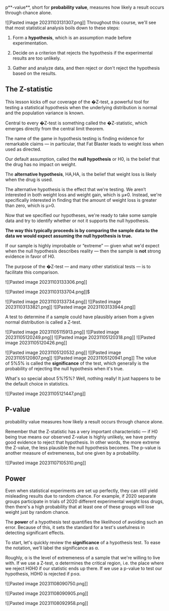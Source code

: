 p**-value**, short for **probability value**, measures how likely a result occurs through chance alone.

![[Pasted image 20231103131307.png]]
Throughout this course, we'll see that most statistical analysis boils down to these steps:

1. Form a **hypothesis**, which is an assumption made before experimentation.
    
2. Decide on a criterion that rejects the hypothesis if the experimental results are too unlikely.
    
3. Gather and analyze data, and then reject or don't reject the hypothesis based on the results.

## The Z-statistic

This lesson kicks off our coverage of the �Z-test, a powerful tool for testing a statistical hypothesis when the underlying distribution is normal and the population variance is known.

Central to every �Z-test is something called the �Z-statistic, which emerges directly from the central limit theorem.

The name of the game in hypothesis testing is finding evidence for remarkable claims — in particular, that Fat Blaster leads to weight loss when used as directed.

Our default assumption, called the **null hypothesis** or H0, is the belief that the drug has no impact on weight.

The **alternative hypothesis**, HA,HA​, is the belief that weight loss is likely when the drug is used.

The alternative hypothesis is the effect that we're testing. We aren’t interested in both weight loss and weight gain, which is μ≠0. Instead, we're specifically interested in finding that the amount of weight loss is greater than zero, which is μ>0.

Now that we specified our hypotheses, we're ready to take some sample data and try to identify whether or not it supports the null hypothesis.

**The way this typically proceeds is by comparing the sample data to the data we would expect assuming the null hypothesis is **true**.**

If our sample is highly improbable or “extreme” — given what we'd expect when the null hypothesis describes reality — then the sample is **not** strong evidence in favor of H0​.

The purpose of the �Z-test — and many other statistical tests — is to facilitate this comparison.

![[Pasted image 20231103133306.png]]

![[Pasted image 20231103133704.png]]$

![[Pasted image 20231103133734.png]]
![[Pasted image 20231103133821.png]]
![[Pasted image 20231103133944.png]]

A test to determine if a sample could have plausibly arisen from a given normal distribution is called a Z-test.

![[Pasted image 20231105115913.png]]
![[Pasted image 20231105120249.png]]
![[Pasted image 20231105120318.png]]
![[Pasted image 20231105120426.png]]

![[Pasted image 20231105120532.png]]
![[Pasted image 20231105120807.png]]
![[Pasted image 20231105120941.png]]
The value of 5%5% is called the **significance** of the test, which generally is the probability of rejecting the null hypothesis when it's true.

What's so special about 5%?5%? Well, nothing really! It just happens to be the default choice in statistics.

![[Pasted image 20231105121447.png]]

## P-value

probability value measures how likely a result occurs through chance alone. 

Remember that the Z-statistic has a very important characteristic — if H0  being true means our observed Z-value is highly unlikely, we have pretty good evidence to reject that hypothesis.
In other words, the more extreme the Z-value, the less plausible the null hypothesis becomes. The p-value is another measure of extremeness, but one given by a probability.

![[Pasted image 20231107105310.png]]

## Power

Even when statistical experiments are set up perfectly, they can still yield misleading results due to random chance. For example, if 2020 separate groups participate in trials of 2020 different experimental weight loss drugs, then there's a high probability that at least one of these groups will lose weight just by random chance.

The **power** of a hypothesis test quantifies the likelihood of avoiding such an error. Because of this, it sets the standard for a test's usefulness in detecting significant effects.

To start, let's quickly review the **significance** of a hypothesis test. To ease the notation, we'll label the significance as α.

Roughly, α is the level of extremeness of a sample that we're willing to live with. If we use a Z-test, α determines the critical region, i.e. the place where we reject H0H0​ if our statistic ends up there. If we use a p-value to test our hypothesis, H0H0​ is rejected if p≤α.

![[Pasted image 20231108090750.png]]

![[Pasted image 20231108090905.png]]

![[Pasted image 20231108092958.png]]